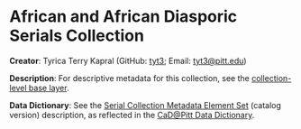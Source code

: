 # African and African Diasporic Serials Collection 

**Creator**: Tyrica Terry Kapral (GitHub: [tyt3](https://github.com/tyt3); Email: [tyt3@pitt.edu](mailto:tyt3@pitt.edu))

**Description**: For descriptive metadata for this collection, see the [collection-level base layer](collection-base-layer.csv).

**Data Dictionary**: See the [Serial Collection Metadata Element Set](https://github.com/CaDatPitt/documentation/blob/master/data-dictionary/serial-collections.md) (catalog version) description, as reflected in the [CaD@Pitt Data Dictionary](https://cadatpitt.github.io/documentation/04-data-dictionary).
